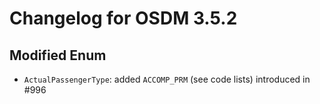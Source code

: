 # Changelog for OSDM 3.5.2

## Modified Enum

* `ActualPassengerType`: added `ACCOMP_PRM` (see code lists) introduced in #996
